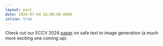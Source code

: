 ```yaml
---
layout: post
date: 2024-07-04 16:00:00-0400
inline: true
---
```


Check out our ECCV 2024 [paper](https://arxiv.org/abs/2404.08031) on safe text to image generation (a much more exciting one coming up).
